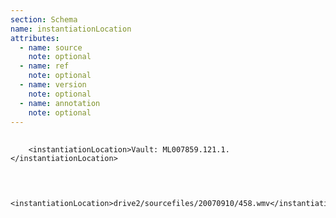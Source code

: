 ```yaml
---
section: Schema
name: instantiationLocation
attributes:
  - name: source
    note: optional
  - name: ref
    note: optional
  - name: version
    note: optional
  - name: annotation
    note: optional
---
```


<pre>
  <code>
    &lt;instantiationLocation&gt;Vault: ML007859.121.1.&lt;/instantiationLocation&gt;  
  </code>
</pre>

<pre>
  <code>
    &lt;instantiationLocation&gt;drive2/sourcefiles/20070910/458.wmv&lt;/instantiationLocation&gt; 
  </code>
</pre>